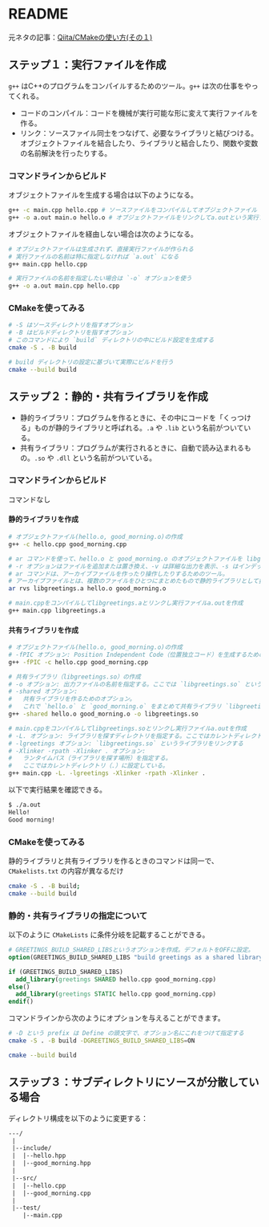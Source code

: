 # README

元ネタの記事：[Qiita/CMakeの使い方(その１)](https://qiita.com/shohirose/items/45fb49c6b429e8b204ac)

## ステップ１：実行ファイルを作成

`g++` はC++のプログラムをコンパイルするためのツール。`g++` は次の仕事をやってくれる。

* コードのコンパイル：コードを機械が実行可能な形に変えて実行ファイルを作る。
* リンク：ソースファイル同士をつなげて、必要なライブラリと結びつける。オブジェクトファイルを結合したり、ライブラリと結合したり、関数や変数の名前解決を行ったりする。

### コマンドラインからビルド

オブジェクトファイルを生成する場合は以下のようになる。

```bash
g++ -c main.cpp hello.cpp # ソースファイルをコンパイルしてオブジェクトファイル（main.o, hello.o）を生成
g++ -o a.out main.o hello.o # オブジェクトファイルをリンクしてa.outという実行ファイルを生成
```

オブジェクトファイルを経由しない場合は次のようになる。

```bash
# オブジェクトファイルは生成されず、直接実行ファイルが作られる
# 実行ファイルの名前は特に指定しなければ `a.out` になる
g++ main.cpp hello.cpp
```

```bash
# 実行ファイルの名前を指定したい場合は `-o` オプションを使う
g++ -o a.out main.cpp hello.cpp
```

### CMakeを使ってみる

```bash
# -S はソースディレクトリを指すオプション
# -B はビルドディレクトリを指すオプション
# このコマンドにより `build` ディレクトリの中にビルド設定を生成する
cmake -S . -B build

# build ディレクトリの設定に基づいて実際にビルドを行う
cmake --build build
```

## ステップ２：静的・共有ライブラリを作成

* 静的ライブラリ：プログラムを作るときに、その中にコードを「くっつける」ものが静的ライブラリと呼ばれる。`.a` や `.lib` という名前がついている。
* 共有ライブラリ：プログラムが実行されるときに、自動で読み込まれるもの。`.so` や `.dll` という名前がついている。

### コマンドラインからビルド

コマンドなし

#### 静的ライブラリを作成

```bash
# オブジェクトファイル(hello.o, good_morning.o)の作成
g++ -c hello.cpp good_morning.cpp

# ar コマンドを使って、hello.o と good_morning.o のオブジェクトファイルを libgreetings.a という名前の静的ライブラリにまとめる
# -r オプションはファイルを追加または置き換え、-v は詳細な出力を表示、-s はインデックスを作成する
# ar コマンドは、アーカイブファイルを作ったり操作したりするためのツール。
# アーカイブファイルとは、複数のファイルをひとつにまとめたもので静的ライブラリとして扱われる。
ar rvs libgreetings.a hello.o good_morning.o

# main.cppをコンパイルしてlibgreetings.aとリンクし実行ファイルa.outを作成
g++ main.cpp libgreetings.a
```

#### 共有ライブラリを作成

```bash
# オブジェクトファイル(hello.o, good_morning.o)の作成
# -fPIC オプション: Position Independent Code（位置独立コード）を生成するためのオプション。共有ライブラリを作るときに必要
g++ -fPIC -c hello.cpp good_morning.cpp

# 共有ライブラリ（libgreetings.so）の作成
# -o オプション: 出力ファイルの名前を指定する。ここでは `libgreetings.so` という名前にしている。
# -shared オプション:
#   共有ライブラリを作るためのオプション。
#   これで `hello.o` と `good_morning.o` をまとめて共有ライブラリ `libgreetings.so` にする
g++ -shared hello.o good_morning.o -o libgreetings.so

# main.cppをコンパイルしてlibgreetings.soとリンクし実行ファイルa.outを作成
# -L. オプション: ライブラリを探すディレクトリを指定する。ここではカレントディレクトリ（.）を指定している。
# -lgreetings オプション: `libgreetings.so` というライブラリをリンクする
# -Xlinker -rpath -Xlinker . オプション:
#   ランタイムパス（ライブラリを探す場所）を指定する。
#   ここではカレントディレクトリ（.）に設定している。
g++ main.cpp -L. -lgreetings -Xlinker -rpath -Xlinker .
```

以下で実行結果を確認できる。

```bash
$ ./a.out
Hello!
Good morning!
```

### CMakeを使ってみる

静的ライブラリと共有ライブラリを作るときのコマンドは同一で、`CMakelists.txt` の内容が異なるだけ

```bash
cmake -S . -B build;
cmake --build build
```

### 静的・共有ライブラリの指定について

以下のように `CMakeLists` に条件分岐を記載することができる。

```cmake
# GREETINGS_BUILD_SHARED_LIBSというオプションを作成。デフォルトをOFFに設定。
option(GREETINGS_BUILD_SHARED_LIBS "build greetings as a shared library" OFF)

if (GREETINGS_BUILD_SHARED_LIBS)
  add_library(greetings SHARED hello.cpp good_morning.cpp)
else()
  add_library(greetings STATIC hello.cpp good_morning.cpp)
endif()
```

コマンドラインから次のようにオプションを与えることができます。

```bash
# -D という prefix は Define の頭文字で、オプション名にこれをつけて指定する
cmake -S . -B build -DGREETINGS_BUILD_SHARED_LIBS=ON

cmake --build build
```

## ステップ３：サブディレクトリにソースが分散している場合

ディレクトリ構成を以下のように変更する：

```txt
---/
 |
 |--include/
 |  |--hello.hpp
 |  |--good_morning.hpp
 |
 |--src/
 |  |--hello.cpp
 |  |--good_morning.cpp
 |
 |--test/
    |--main.cpp
```